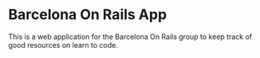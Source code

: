 # Barcelona On Rails App

This is a web application for the Barcelona On Rails group to keep track of good resources on learn to code.
